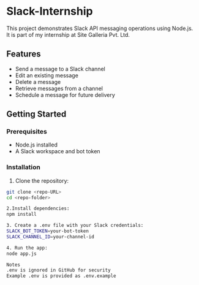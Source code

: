 # Slack-Internship

This project demonstrates Slack API messaging operations using Node.js.  
It is part of my internship at Site Galleria Pvt. Ltd.

## Features

- Send a message to a Slack channel
- Edit an existing message
- Delete a message
- Retrieve messages from a channel
- Schedule a message for future delivery

## Getting Started

### Prerequisites

- Node.js installed
- A Slack workspace and bot token

### Installation

1. Clone the repository:
```bash
git clone <repo-URL>
cd <repo-folder>

2.Install dependencies:
npm install

3. Create a .env file with your Slack credentials:
SLACK_BOT_TOKEN=your-bot-token
SLACK_CHANNEL_ID=your-channel-id

4. Run the app:
node app.js

Notes
.env is ignored in GitHub for security
Example .env is provided as .env.example
